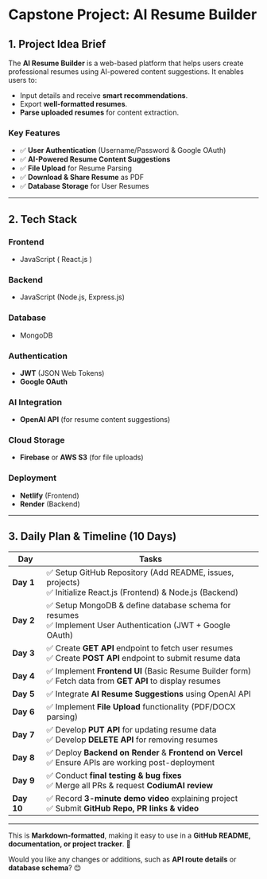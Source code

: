 # Capstone Project: AI Resume Builder

## 1. Project Idea Brief
The **AI Resume Builder** is a web-based platform that helps users create professional resumes using AI-powered content suggestions. It enables users to:
- Input details and receive **smart recommendations**.
- Export **well-formatted resumes**.
- **Parse uploaded resumes** for content extraction.

### **Key Features**
- ✅ **User Authentication** (Username/Password & Google OAuth)
- ✅ **AI-Powered Resume Content Suggestions**
- ✅ **File Upload** for Resume Parsing
- ✅ **Download & Share Resume** as PDF
- ✅ **Database Storage** for User Resumes

---

## 2. Tech Stack

### **Frontend**
- JavaScript ( React.js )

### **Backend**
- JavaScript (Node.js, Express.js)

### **Database**
- MongoDB

### **Authentication**
- **JWT** (JSON Web Tokens)  
- **Google OAuth**  

### **AI Integration**
- **OpenAI API** (for resume content suggestions)

### **Cloud Storage**
- **Firebase** or **AWS S3** (for file uploads)

### **Deployment**
- **Netlify** (Frontend)  
- **Render** (Backend)

---

## 3. Daily Plan & Timeline (10 Days)

| **Day**  | **Tasks** |
|----------|----------|
| **Day 1** | ✅ Setup GitHub Repository (Add README, issues, projects) <br> ✅ Initialize React.js (Frontend) & Node.js (Backend) |
| **Day 2** | ✅ Setup MongoDB & define database schema for resumes <br> ✅ Implement User Authentication (JWT + Google OAuth) |
| **Day 3** | ✅ Create **GET API** endpoint to fetch user resumes <br> ✅ Create **POST API** endpoint to submit resume data |
| **Day 4** | ✅ Implement **Frontend UI** (Basic Resume Builder form) <br> ✅ Fetch data from **GET API** to display resumes |
| **Day 5** | ✅ Integrate **AI Resume Suggestions** using OpenAI API |
| **Day 6** | ✅ Implement **File Upload** functionality (PDF/DOCX parsing) |
| **Day 7** | ✅ Develop **PUT API** for updating resume data <br> ✅ Develop **DELETE API** for removing resumes |
| **Day 8** | ✅ Deploy **Backend on Render** & **Frontend on Vercel** <br> ✅ Ensure APIs are working post-deployment |
| **Day 9** | ✅ Conduct **final testing & bug fixes** <br> ✅ Merge all PRs & request **CodiumAI review** |
| **Day 10** | ✅ Record **3-minute demo video** explaining project <br> ✅ Submit **GitHub Repo, PR links & video** |

---

This is **Markdown-formatted**, making it easy to use in a **GitHub README, documentation, or project tracker**. 🚀  

Would you like any changes or additions, such as **API route details** or **database schema**? 😊
